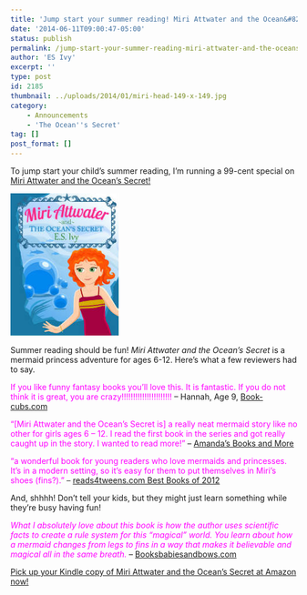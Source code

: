```yaml
---
title: 'Jump start your summer reading! Miri Attwater and the Ocean&#8217;s Secret 99-cent Sale!'
date: '2014-06-11T09:00:47-05:00'
status: publish
permalink: /jump-start-your-summer-reading-miri-attwater-and-the-oceans-secret-99-cent-sale
author: 'ES Ivy'
excerpt: ''
type: post
id: 2185
thumbnail: ../uploads/2014/01/miri-head-149-x-149.jpg
category:
    - Announcements
    - 'The Ocean''s Secret'
tag: []
post_format: []
---
```

To jump start your child’s summer reading, I’m running a 99-cent special on [Miri Attwater and the Ocean’s Secret!](http://www.amazon.com/gp/product/B0087451I2/ref=as_li_qf_sp_asin_il_tl?ie=UTF8&camp=1789&creative=9325&creativeASIN=B0087451I2&linkCode=as2&tag=esiv-20&linkId=CH3XVEB7WDMWTFED)

[![ocean's secret cover 190 x 250](../uploads/2012/09/oceans-secret-cover-190-x-250.jpg "ebook sale")](http://www.amazon.com/gp/product/B0087451I2/ref=as_li_qf_sp_asin_il_tl?ie=UTF8&camp=1789&creative=9325&creativeASIN=B0087451I2&linkCode=as2&tag=esiv-20&linkId=CH3XVEB7WDMWTFED)

Summer reading should be fun! *Miri Attwater and the Ocean’s Secret* is a mermaid princess adventure for ages 6-12. Here’s what a few reviewers had to say.

<span style="color: #ff00ff;">If you like funny fantasy books you’ll love this. It is fantastic. If you do not think it is great, you are crazy!!!!!!!!!!!!!!!!!!!!!! </span>– Hannah, Age 9, [Book-cubs.com](http://www.book-cubs.com/2013/06/24/miri-attwater-and-the-oceans-secret-by-e-s-ivy/)

<span style="color: #ff00ff;">“\[Miri Attwater and the Ocean’s Secret is\] a really neat mermaid story like no other for girls ages 6 – 12. I read the first book in the series and got really caught up in the story. I wanted to read more!” </span>– [Amanda’s Books and More](http://abooksandmore.blogspot.com/2013/05/5-mermaid-ebooks-giveaway.html)

<span style="color: #ff00ff;">“a </span><span style="color: #333333;"><span style="color: #ff00ff;">wonderful book for young readers who love mermaids and princesses. It’s in a modern setting, so it’s easy for them to put themselves in Miri’s shoes (fins?).”</span> – [reads4tweens.com Best Books of 2012](http://reads4tweens.com/category/best-2012/)</span>

And, shhhh! Don’t tell your kids, but they might just learn something while they’re busy having fun!

*<span style="color: blue;"><span style="color: #ff00ff;">What I absolutely love about this book is how the author uses scientific facts to create a rule system for this “magical” world. You learn about how a mermaid changes from legs to fins in a way that makes it believable and magical all in the same breath.</span> </span>*– [Booksbabiesandbows.com](http://www.booksbabiesandbows.com/2013/05/miri-attwater-and-oceans-secret-by-es.html)

[Pick up your Kindle copy of Miri Attwater and the Ocean’s Secret at Amazon now!](http://www.amazon.com/gp/product/B0087451I2/ref=as_li_qf_sp_asin_il_tl?ie=UTF8&camp=1789&creative=9325&creativeASIN=B0087451I2&linkCode=as2&tag=esiv-20&linkId=CH3XVEB7WDMWTFED)